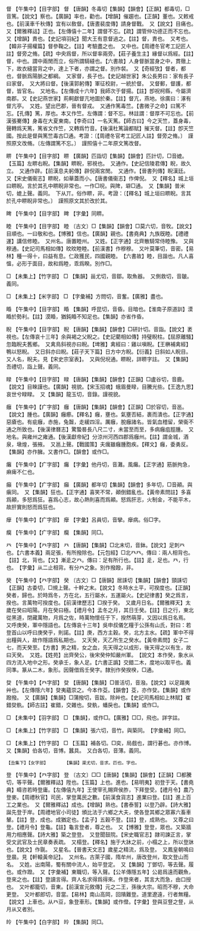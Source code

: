<!-- { "loadSidebar": true } -->
督	【午集中】【目字部】	督	【唐韻】冬毒切【集韻】【韻會】【正韻】都毒切，□音篤。【說文】察也。【廣韻】率也，勸也。【增韻】催趨也。【正韻】董也。又敕戒也。【前漢車千秋傳】宜有以敎督。【唐晝裴度傳】請身督戰。　又【說文】目痛也。　又【爾雅釋詁】正也。【左傳僖十二年】謂督不忘。【疏】謂管仲功德正而不忘也。　又【增韻】責也。【史記項羽紀】聞大王有意督過之。【註】督，責也。　又考也。【韓非子揚權篇】督參鞠之。【註】考驗盡之也。　又中也。【周禮冬官考工記匠人註】督旁之脩。【疏】中央爲督，所以督率兩旁。【莊子養生主】緣督以爲經。【註】督，中也。謂中兩閒而立，俗所謂騎縫也。【六書故】人身督脈當身之中，貫徹上下，故衣縫當背之中，達上下者，亦謂之督。別作裻。　又【奇經攷】督者，都也，督脈爲陽脈之都綱。　又家督，長子也。【史記越世家】朱公長男曰：家有長子曰家督。　又大將曰督。【後漢郭躬傳】軍征校尉，一統於督。　又督郵，督護，都督，皆官名。　又地名。【左傳成十六年】我師次于督揚。【註】卽祝柯縣，今屬濟南郡。又【史記燕世家】荊軻獻督亢地圖於秦。【註】督亢，燕地。徐廣曰：涿有督亢亭。　又姓。望出巴郡，晉有督戎。　又通作篤毒竺。【書微子之命】曰篤不忘。【孔傳】篤，厚也。本又作竺。左傳謂：督不忘。林註謂：督厚不可忘也。【前漢張騫傳】身毒在大夏東南。【李奇曰】一名天篤。【師古曰】今之天竺，蓋身毒，聲轉爲天篤，篤省文作竺，又轉爲竹音。【後漢杜篤論都賦】摧天督。【註】卽天竺國。按此是督與篤竺毒古□通。考證：〔【周禮冬官考工記匠人註】督旁之脩。〕　謹照原文改脩。〔左傳謂篤不忘。〕　謹照僖十二年原文篤改督。 

睤	【午集中】【目字部】	睤	【廣韻】匹詣切【集韻】【韻會】匹計切，□音媲。【玉篇】左睤右睨。【集韻】睤睨，邪視也。　又通作。【史記信陵君傳】睨，故久立。　又通作辟。【前漢息夫躬傳】辟倪兩宮閒。　又通作。【晉書列傳】睨漢廷。　又【宋史儀衞志】睤睨，如華蓋而小。【唐書儀衞志】作俾倪。　又【釋名】城上垣曰睤睨。言於其孔中睤睨非常也。一作□堄。與陴，壀□通。　又【集韻】普米切，媲上聲。義同。　下从丌。俗作睤，非。考證：〔【釋名】城上垣曰睤睨。言其於孔中睤睨非常也。〕　謹照原文其於改於其。 

睥	【午集中】【目字部】	睥	【字彙】同睤。

睦	【午集中】【目字部】	睦	〔古文〕□【集韻】【韻會】□莫六切，音牧。【說文】目順也。一曰敬和也。【博雅】信也。【廣韻】親也。【書堯典】九族旣睦。【禮禮運】講信修睦。　又州名。唐置睦州。　又姓。【正字通】北齊散騎常侍睦豫。　又與穆通。【史記司馬相如傳】旼旼睦睦。【前漢書】作穆穆。　又叶莫筆切，音密。【易林】種一得十，曰益有息。仁政獲民，四國親睦。　【六書故】睦，目諧也。凡人喜慍，必形于面目，故和爲睦，乖爲睽。別作□。

□	【未集上】【竹字部】	□	【集韻】甾尤切，音鄒。取魚器。　又側救切，音皺。義同。

□	【未集上】【米字部】	□	【字彙補】方問切，音奮。【廣雅】盡也。

睧	【午集中】【目字部】	睧	【集韻】呼昆切，音昏。目暗也。【淮南子原道訓】漠睧於勢利。【註】漠睧，猶鈍睧不知足也。【集韻】亦省作昏。

睨	【午集中】【目字部】	睨	【唐韻】【集韻】【韻會】□研計切。音詣。【說文】袤視也。【左傳哀十三年】余與褐之父睨之。【史記藺相如傳】持璧睨柱。【屈原離騷】忽臨睨夫舊鄉。　又禽鳥斜視亦曰睨。【埤雅】禽經曰：雞以嗔睨。【王楙補禽經】鴨以怒睨。　又日斜亦曰睨。【莊子天下篇】日方中方睨。【衍義】日斜如人睨目。　又人名，睨夫。見【宋史宗室表】。　又與倪堄通。睤睨，詳睤字註。　又【集韻】吾禮切，詣上聲。義同。

睩	【午集中】【目字部】	睩	【唐韻】【集韻】【韻會】【正韻】□盧谷切，音鹿。【說文】目睞謹也。【廣韻】視貌。【宋玉招魂】蛾眉曼睩，目騰光些。【王逸九思】哀世兮睩睩。　又【集韻】龍玉切，音錄。謹視貌。

癰	【午集中】【疒字部】	癰	【唐韻】【集韻】【韻會】【正韻】□於容切，音邕。【說文】腫也。【廣韻】癰癤。【釋名】癰，壅也。氣壅否結，裹而潰也。【正字通】惡瘡也。有疵癰，赤施，兔齧，走緩四淫。厲癰，脫癰諸名。皆氣血稽留，榮衞不通之所致也。【後漢律曆志】驚蟄晷長八尺二寸，未當至而至，多病癰疽脛腫。　又地名。與雍州之雍通。【後漢獻帝紀】分涼州河西四郡爲癰州。【註】謂金城，酒泉，墩煌，張掖。　又邕上聲。【戰國策】夫癘雖癰腫胞疾。【釋文】癰，委勇反。　【集韻】亦作臃。又書作□。【韻會】或作□。

癱	【午集中】【疒字部】	癱	【字彙】他丹切，音灘。風癱。【正字通】筋脈拘急，痳痺不仁也。

癲	【午集中】【疒字部】	癲	【廣韻】都年切【集韻】【韻會】多年切，□音顚。與瘨同。　又【集韻】狂也。【正字通】喜笑不常，顚倒錯亂也。【黃帝素問註】多喜爲顚，多怒爲狂。喜爲心志，故心熱則喜而爲顚。怒爲肝志，火制金，不能平木，故肝實則怒而爲狂也。

癴	【午集中】【疒字部】	癴	【字彙】呂員切，音攣。癴病。俗□字。

癵	【午集中】【疒字部】	癵	【集韻】同□。

癶	【午集中】【癶字部】	癶	【唐韻】【集韻】□北末切，音鉢。【說文】足刺癶也。【六書本義】兩足張，有所撥除也。【元包經】□北癶癶。傳曰：兩人相背也。【註】北，背也。【又】漸辵之癶。傳曰：足有所行也。【註】辵，足也。癶，行也。　【字彙】从二止相背。有分癶之象。別作撥蹳，非。

癸	【午集中】【癶字部】	癸	〔古文〕□【唐韻】居誄切【集韻】【韻會】頸誄切【正韻】古委切，□規上聲。十幹之末。【說文】冬時水土平，可揆度也。【正韻】癸者，歸也。於時爲冬，方在北，五行屬水，五運屬火。【史記律書】癸之爲言，揆也。言萬物可揆度也。【前漢律歷志】□揆于癸。　又歲月日名。【爾雅釋天】太歲在癸曰昭陽。月在癸曰極。【禮月令】孟冬之月，其日壬癸。【註】日之行，東北從黑道，閉藏萬物，月爲之佐，時萬物懷任于下，揆然萌芽，又因以爲日名焉。　又呼庚癸，軍中隱語也。【左傳哀十三年】吳申叔儀乞糧于公孫有山氏，對曰：若登首山以呼曰庚癸乎，則諾。【註】庚，西方主穀。癸，北方主水。【疏】軍中不得出糧與人，故作隱語爲私期也。　又天癸，天乙所生之癸水。【黃帝素問】女子二七，而天癸至。【方書】男之精，女之血，先天得之以成形，後天得之以有生，故曰天癸。　又姓。【姓苑】出齊癸公，後宋癸仲知嚴州軍。　【說文】本作癸，象水从四方流入地中之形。癸承壬，象人足。【六書正譌】交錯二木，度地以取平也。義同準。篆从二木，象形。因聲借爲壬癸字。隸別作癸揆楑，□通。

癹	【午集中】【癶字部】	癹	【唐韻】【集韻】□普活切，音潑。【說文】以足蹋夷艸也。【左傳隱六年】癹夷蘊崇之。今本作芟。【韻會】芟，亦作癹。【集韻】或作蹳撥。　又【廣韻】【集韻】□蒲撥切，音跋。除艸也。【史記司馬相如上林賦】崔錯癹骫。【師古註】崔錯，交雜也。癹骫，蟠戾也。【集韻】或作□。

□	【未集中】【羽字部】	□	【集韻】，或作□。【廣雅】□□，飛也。詳字註。

□	【未集上】【竹字部】	□	【集韻】張六切，音竹。與築同。　【字彙補】同□。

□	【未集上】【竹字部】	□	【玉篇】補各切。□奕，局戲也，謂行碁也。亦作博。　又【集韻】伯各切，音博。蠶具。　又白各切，音薄。義同。

	【丑集下】【女字部】		【集韻】渠尤切，音求。匹也。字也。

登	【午集中】【癶字部】	登	〔古文〕□□【唐韻】【集韻】【韻會】【正韻】□都騰切，等平聲。【爾雅釋詁】陞也。【玉篇】上也。進也。【易明夷】初登于天。【書堯典】疇咨若時登庸。【左傳僖九年】王使宰孔賜齊侯胙，下拜登受。【禮月令】農乃登麥。【周禮秋官】司民，掌登萬民之數。【前漢食貨志】進業曰登。【註】進上百工之業也。　又【爾雅釋詁】成也。【增韻】熟也。【書泰誓】以登乃辟。【詩大雅】誕先登于岸。【周禮地官小司徒】頒比法于六鄉之大夫，使各登其鄉之眾寡六畜車輦。【註】登，成也。成猶定也。【孟子】五穀不登。【註】登，成熟也。　又尊之曰登。【禮月令】登龜。【註】龜言登者，尊之也。　又【博雅】登登，眾也。又築牆用力相應聲。【詩大雅】築之登登。　又登聞鼓院。【宋史職官志】隷司諫正言，掌受文武官及士民章奏表疏。　又榻登。【釋名】施于大牀之前，小榻之上，所以登牀也。【說文】作毾。　又星名。【晉書天文志】歲星之精流，爲及登。　又鳳皇朝鳴曰登晨。見【軒轅黃帝記】。　又州名。古萊子國，隋牟州，唐改登州，取文登山而名。　又姓。出南陽，蜀有關中流人，始平登定。　又【集韻】丁鄧切，等去聲。履也。或作蹬。　又【字彙補】東職切，等入聲。【公羊傳隱五年】公曷爲遠而觀魚，登來之也。【註】登讀言得。齊人名求得爲得來。作登來者，其言大而急，由口授也。　又叶都籠切，音東。【前漢宣元敘傳】元之二王，孫後大宗。昭而不穆，大命更登。　又叶都郎切，音當。【易林】南山高岡，回隤難登。道里遼遠，行者無糧。　【說文】上車也。从癶豆，象登車形。【集韻】或作僜。【字彙】登與豆豋之豋，从月从又者別。

皊	【午集中】【白字部】	皊	【集韻】同□。


